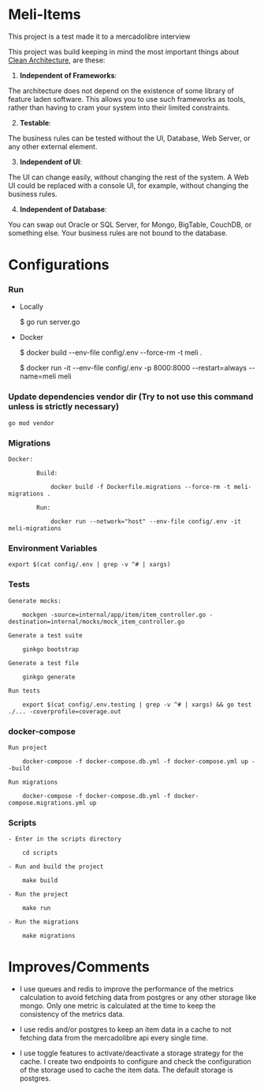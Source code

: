 # Meli-Items

This project is a test made it to a mercadolibre interview

This project was build keeping in mind the most important
things about [Clean Architecture](https://blog.cleancoder.com/uncle-bob/2012/08/13/the-clean-architecture.html), are these:

  1. **Independent of Frameworks**:

  The architecture does not depend on the existence of some library of feature laden software. This allows
  you to use such frameworks as tools, rather than having to cram your system into their limited constraints.

  2. **Testable**:

  The business rules can be tested without the UI, Database, Web Server, or any other external element.

  3. **Independent of UI**:

  The UI can change easily, without changing the rest of the system. A Web UI could be replaced with a
  console UI, for example, without changing the business rules.

  4. **Independent of Database**:

  You can swap out Oracle or SQL Server, for Mongo, BigTable, CouchDB, or something else. Your business rules
  are not bound to the database.

# Configurations

### Run

- Locally

    $ go run server.go

- Docker

    $ docker build --env-file config/.env --force-rm -t meli .
      
    $ docker run -it --env-file config/.env -p 8000:8000 --restart=always --name=meli meli
      

### Update dependencies vendor dir (Try to not use this command unless is strictly necessary)
    
    go mod vendor
     
 
### Migrations
    Docker:
        
            Build:
            
                docker build -f Dockerfile.migrations --force-rm -t meli-migrations .    
                
            Run:

                docker run --network="host" --env-file config/.env -it meli-migrations


### Environment Variables

    export $(cat config/.env | grep -v ^# | xargs)

### Tests

    Generate mocks:
    
        mockgen -source=internal/app/item/item_controller.go -destination=internal/mocks/mock_item_controller.go
        
    Generate a test suite
    
        ginkgo bootstrap
        
    Generate a test file
    
        ginkgo generate
    
    Run tests
    
        export $(cat config/.env.testing | grep -v ^# | xargs) && go test ./... -coverprofile=coverage.out
    
### docker-compose

    Run project
    
        docker-compose -f docker-compose.db.yml -f docker-compose.yml up --build
         
    Run migrations
        
        docker-compose -f docker-compose.db.yml -f docker-compose.migrations.yml up
        
### Scripts
    - Enter in the scripts directory
            
        cd scripts
        
    - Run and build the project
        
        make build 
            
    - Run the project
        
        make run
            
    - Run the migrations
            
        make migrations
        
# Improves/Comments

- I use queues and redis to improve the performance of the metrics calculation to avoid fetching data from postgres or any other 
storage like mongo. Only one metric is calculated at the time to keep the consistency of the metrics data.

- I use redis and/or postgres to keep an item data in a cache to not fetching data from the mercadolibre api every single time.

- I use toggle features to activate/deactivate a storage strategy for the cache. I create two endpoints to configure
and check the configuration of the storage used to cache the item data. The default storage is postgres.